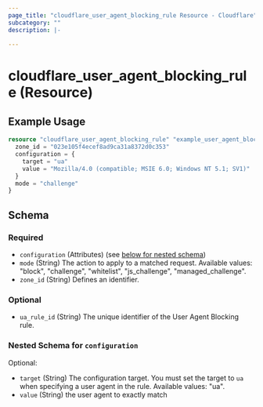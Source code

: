 ```yaml
---
page_title: "cloudflare_user_agent_blocking_rule Resource - Cloudflare"
subcategory: ""
description: |-
  
---
```


# cloudflare_user_agent_blocking_rule (Resource)



## Example Usage

```terraform
resource "cloudflare_user_agent_blocking_rule" "example_user_agent_blocking_rule" {
  zone_id = "023e105f4ecef8ad9ca31a8372d0c353"
  configuration = {
    target = "ua"
    value = "Mozilla/4.0 (compatible; MSIE 6.0; Windows NT 5.1; SV1)"
  }
  mode = "challenge"
}
```

<!-- schema generated by tfplugindocs -->
## Schema

### Required

- `configuration` (Attributes) (see [below for nested schema](#nestedatt--configuration))
- `mode` (String) The action to apply to a matched request.
Available values: "block", "challenge", "whitelist", "js_challenge", "managed_challenge".
- `zone_id` (String) Defines an identifier.

### Optional

- `ua_rule_id` (String) The unique identifier of the User Agent Blocking rule.

<a id="nestedatt--configuration"></a>
### Nested Schema for `configuration`

Optional:

- `target` (String) The configuration target. You must set the target to `ua` when specifying a user agent in the rule.
Available values: "ua".
- `value` (String) the user agent to exactly match


